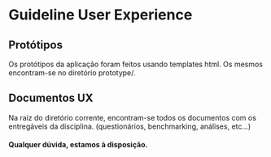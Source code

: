 # Guideline User Experience

## Protótipos

Os protótipos da aplicação foram feitos usando templates html. Os mesmos encontram-se no diretório prototype/.


## Documentos UX

Na raiz do diretório corrente, encontram-se todos os documentos com os entregáveis da disciplina. (questionários, benchmarking, análises, etc...)


#### Qualquer dúvida, estamos à disposição.